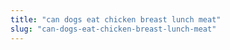 ```yaml
---
title: "can dogs eat chicken breast lunch meat"
slug: "can-dogs-eat-chicken-breast-lunch-meat"
---
```


